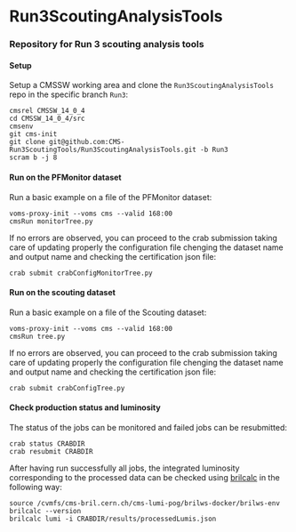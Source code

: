# Run3ScoutingAnalysisTools
### Repository for Run 3 scouting analysis tools

#### Setup
Setup a CMSSW working area and clone the `Run3ScoutingAnalysisTools` repo in the specific branch `Run3`:
```
cmsrel CMSSW_14_0_4
cd CMSSW_14_0_4/src
cmsenv
git cms-init
git clone git@github.com:CMS-Run3ScoutingTools/Run3ScoutingAnalysisTools.git -b Run3
scram b -j 8
```

#### Run on the PFMonitor dataset
Run a basic example on a file of the PFMonitor dataset:
```
voms-proxy-init --voms cms --valid 168:00
cmsRun monitorTree.py
```

If no errors are observed, you can proceed to the crab submission taking care of updating properly the configuration file chenging the dataset name and output name and checking the certification json file:
``` 
crab submit crabConfigMonitorTree.py
``` 
#### Run on the scouting dataset
Run a basic example on a file of the Scouting dataset:
```
voms-proxy-init --voms cms --valid 168:00
cmsRun tree.py
```
If no errors are observed, you can proceed to the crab submission taking care of updating properly the configuration file chenging the dataset name and output name and checking the certification json file:
``` 
crab submit crabConfigTree.py
``` 

#### Check production status and luminosity
The status of the jobs can be monitored and failed jobs can be resubmitted:

``` 
crab status CRABDIR
crab resubmit CRABDIR
```
After having run successfully all jobs, the integrated luminosity corresponding to the processed data can be checked using [brilcalc](https://twiki.cern.ch/twiki/bin/view/CMS/BrilcalcQuickStart) in the following way:
``` 
source /cvmfs/cms-bril.cern.ch/cms-lumi-pog/brilws-docker/brilws-env
brilcalc --version
brilcalc lumi -i CRABDIR/results/processedLumis.json
``` 
